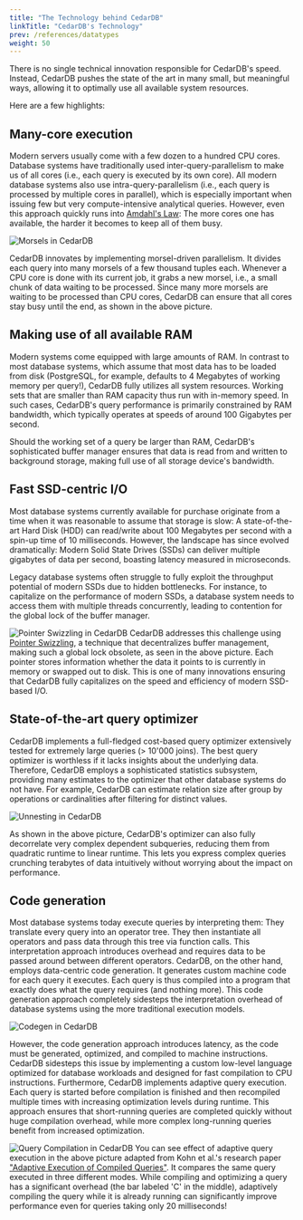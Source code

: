 ```yaml
---
title: "The Technology behind CedarDB"
linkTitle: "CedarDB's Technology"
prev: /references/datatypes
weight: 50
---
```


There is no single technical innovation responsible for CedarDB's speed.
Instead, CedarDB pushes the state of the art in many small, but meaningful ways, allowing it to optimally use all available system resources.

Here are a few highlights:

## Many-core execution
Modern servers usually come with a few dozen to a hundred CPU cores. Database systems have traditionally used inter-query-parallelism to make us of all cores (i.e., each query is executed by its own core). All modern database systems also use intra-query-parallelism (i.e., each query is processed by multiple cores in parallel), which is especially important when issuing few but very compute-intensive analytical queries. However, even this approach quickly runs into [Amdahl's Law](https://en.wikipedia.org/wiki/Amdahl%27s_law): The more cores one has available, the harder it becomes to keep all of them busy.

 ![Morsels in CedarDB](/images/morsels.svg "Four threads using morsel-driven execution, © André Kohn")


CedarDB innovates by implementing morsel-driven parallelism. It divides each query into many morsels of a few thousand tuples each. Whenever a CPU core is done with its current job, it grabs a new morsel, i.e., a small chunk of data waiting to be processed. Since many more morsels are waiting to be processed than CPU cores, CedarDB can ensure that all cores stay busy until the end, as shown in the above picture. 


## Making use of all available RAM
Modern systems come equipped with large amounts of RAM. In contrast to most database systems, which assume that most data has to be loaded from disk (PostgreSQL, for example, defaults to 4 Megabytes of working memory per query!), CedarDB fully utilizes all system resources. Working sets that are smaller than RAM capacity thus run with in-memory speed. In such cases, CedarDB's query performance is primarily constrained by RAM bandwidth, which typically operates at speeds of around 100 Gigabytes per second.

Should the working set of a query be larger than RAM, CedarDB's sophisticated buffer manager ensures that data is read from and written to background storage, making full use of all storage device's bandwidth.  


## Fast SSD-centric I/O
Most database systems currently available for purchase originate from a time when it was reasonable to assume that storage is slow: A state-of-the-art Hard Disk (HDD) can read/write about 100 Megabytes per second with a spin-up time of 10 milliseconds. However, the landscape has since evolved dramatically: Modern Solid State Drives (SSDs) can deliver multiple gigabytes of data per second, boasting latency measured in microseconds.

Legacy database systems often struggle to fully exploit the throughput potential of modern SSDs due to hidden bottlenecks. For instance, to capitalize on the performance of modern SSDs, a database system needs to access them with multiple threads concurrently, leading to contention for the global lock of the buffer manager.

 ![Pointer Swizzling in CedarDB](/images/pointer_swizzling.svg "Using pointer swizzling for buffer management © Michael Freitag")
CedarDB addresses this challenge using [Pointer Swizzling](https://en.wikipedia.org/wiki/Pointer_swizzling), a technique that decentralizes buffer management, making such a global lock obsolete, as seen in the above picture. Each pointer stores information whether the data it points to is currently in memory or swapped out to disk.
This is one of many innovations ensuring that CedarDB fully capitalizes on the speed and efficiency of modern SSD-based I/O.


## State-of-the-art query optimizer
CedarDB implements a full-fledged cost-based query optimizer extensively tested for extremely large queries (> 10'000 joins). The best query optimizer is worthless if it lacks insights about the underlying data. Therefore, CedarDB employs a sophisticated statistics subsystem, providing many estimates to the optimizer that other database systems do not have. For example, CedarDB can estimate relation size after group by operations or cardinalities after filtering for distinct values.

 ![Unnesting in CedarDB](/images/unnesting.svg "Unnesting a subquery containing an aggregation")

As shown in the above picture, CedarDB's optimizer can also fully decorrelate very complex dependent subqueries, reducing them from quadratic runtime to linear runtime. This lets you express complex queries crunching terabytes of data intuitively without worrying about the impact on performance.

## Code generation
Most database systems today execute queries by interpreting them: 
They translate every query into an operator tree. They then instantiate all operators and pass data through this tree via function calls. 
This interpretation approach introduces overhead and requires data to be passed around between different operators. 
CedarDB, on the other hand, employs data-centric code generation. It generates custom machine code for each query it executes. 
Each query is thus compiled into a program that exactly does what the query requires (and nothing more).
This code generation approach completely sidesteps the interpretation overhead of database systems using the more traditional execution models.

 ![Codegen in CedarDB](/images/tightloops.svg "Transforming an operator tree into code, © Maximilian Bandle")


However, the code generation approach introduces latency, as the code must be generated, optimized, and compiled to machine instructions. CedarDB sidesteps this issue by implementing a custom low-level language optimized for database workloads and designed for fast compilation to CPU instructions.
Furthermore, CedarDB implements adaptive query execution. Each query is started before compilation is finished and then recompiled multiple times with increasing optimization levels during runtime. 
This approach ensures that short-running queries are completed quickly without huge compilation overhead, while more complex long-running queries benefit from increased optimization.

 ![Query Compilation in CedarDB](/images/tpchprofiles.svg "Adaptive query compilation, © André Kohn")
You can see effect of adaptive query execution in the above picture adapted from Kohn et al.'s research paper ["Adaptive Execution of Compiled Queries"](https://db.in.tum.de/~leis/papers/adaptiveexecution.pdf). It compares the same query executed in three different modes. While compiling and optimizing a query has a significant overhead (the bar labeled 'C' in the middle), adaptively compiling the query while it is already running can significantly improve performance even for queries taking only 20 milliseconds!
